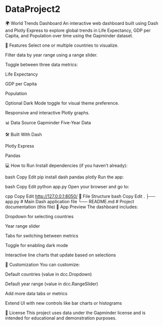 # DataProject2
🌍 World Trends Dashboard
An interactive web dashboard built using Dash and Plotly Express to explore global trends in Life Expectancy, GDP per Capita, and Population over time using the Gapminder dataset.

🚀 Features
Select one or multiple countries to visualize.

Filter data by year range using a range slider.

Toggle between three data metrics:

Life Expectancy

GDP per Capita

Population

Optional Dark Mode toggle for visual theme preference.

Responsive and interactive Plotly graphs.

📊 Data Source
Gapminder Five-Year Data

🛠️ Built With
Dash

Plotly Express

Pandas

💻 How to Run
Install dependencies (if you haven’t already):

bash
Copy
Edit
pip install dash pandas plotly
Run the app:

bash
Copy
Edit
python app.py
Open your browser and go to:

cpp
Copy
Edit
http://127.0.0.1:8050/
📁 File Structure
bash
Copy
Edit
.
├── app.py          # Main Dash application file
└── README.md       # Project documentation (this file)
🧠 App Preview
The dashboard includes:

Dropdown for selecting countries

Year range slider

Tabs for switching between metrics

Toggle for enabling dark mode

Interactive line charts that update based on selections

🔧 Customization
You can customize:

Default countries (value in dcc.Dropdown)

Default year range (value in dcc.RangeSlider)

Add more data tabs or metrics

Extend UI with new controls like bar charts or histograms

📄 License
This project uses data under the Gapminder license and is intended for educational and demonstration purposes.